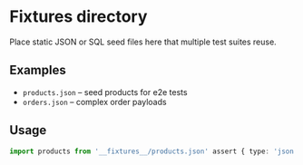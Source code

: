 # Fixtures directory

Place static JSON or SQL seed files here that multiple test suites reuse.

## Examples

- `products.json` – seed products for e2e tests
- `orders.json` – complex order payloads

## Usage

```ts
import products from '__fixtures__/products.json' assert { type: 'json' };
```
